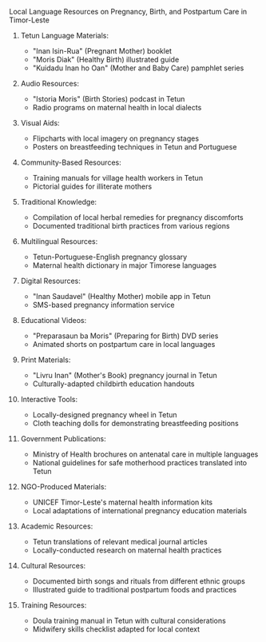 Local Language Resources on Pregnancy, Birth, and Postpartum Care in Timor-Leste

1. Tetun Language Materials:
   - "Inan Isin-Rua" (Pregnant Mother) booklet
   - "Moris Diak" (Healthy Birth) illustrated guide
   - "Kuidadu Inan ho Oan" (Mother and Baby Care) pamphlet series

2. Audio Resources:
   - "Istoria Moris" (Birth Stories) podcast in Tetun
   - Radio programs on maternal health in local dialects

3. Visual Aids:
   - Flipcharts with local imagery on pregnancy stages
   - Posters on breastfeeding techniques in Tetun and Portuguese

4. Community-Based Resources:
   - Training manuals for village health workers in Tetun
   - Pictorial guides for illiterate mothers

5. Traditional Knowledge:
   - Compilation of local herbal remedies for pregnancy discomforts
   - Documented traditional birth practices from various regions

6. Multilingual Resources:
   - Tetun-Portuguese-English pregnancy glossary
   - Maternal health dictionary in major Timorese languages

7. Digital Resources:
   - "Inan Saudavel" (Healthy Mother) mobile app in Tetun
   - SMS-based pregnancy information service

8. Educational Videos:
   - "Preparasaun ba Moris" (Preparing for Birth) DVD series
   - Animated shorts on postpartum care in local languages

9. Print Materials:
   - "Livru Inan" (Mother's Book) pregnancy journal in Tetun
   - Culturally-adapted childbirth education handouts

10. Interactive Tools:
    - Locally-designed pregnancy wheel in Tetun
    - Cloth teaching dolls for demonstrating breastfeeding positions

11. Government Publications:
    - Ministry of Health brochures on antenatal care in multiple languages
    - National guidelines for safe motherhood practices translated into Tetun

12. NGO-Produced Materials:
    - UNICEF Timor-Leste's maternal health information kits
    - Local adaptations of international pregnancy education materials

13. Academic Resources:
    - Tetun translations of relevant medical journal articles
    - Locally-conducted research on maternal health practices

14. Cultural Resources:
    - Documented birth songs and rituals from different ethnic groups
    - Illustrated guide to traditional postpartum foods and practices

15. Training Resources:
    - Doula training manual in Tetun with cultural considerations
    - Midwifery skills checklist adapted for local context